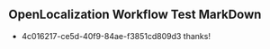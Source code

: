 ## OpenLocalization Workflow Test MarkDown
* 4c016217-ce5d-40f9-84ae-f3851cd809d3 thanks!

<!--HONumber=Aug16_HO5-->


